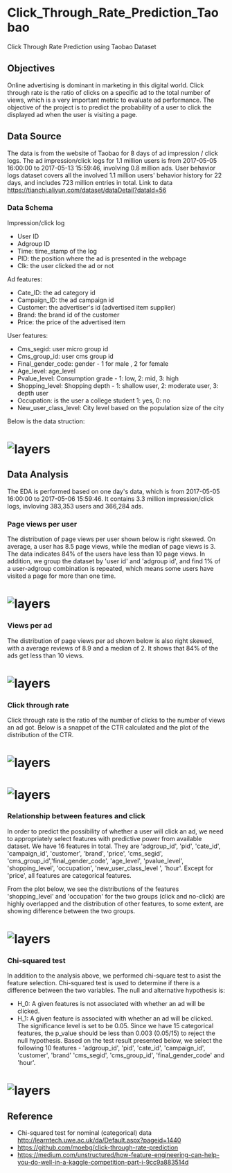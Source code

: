 # Click_Through_Rate_Prediction_Taobao
Click Through Rate Prediction using Taobao Dataset 

## Objectives
Online advertising is dominant in marketing in this digital world. Click through rate is the ratio of clicks on a specific ad to the total number of views, which is a very important metric to evaluate ad performance. The objective of the project is to predict the probability of a user to click the displayed ad when the user is visiting a page. 

## Data Source
The data is from the website of Taobao for 8 days of ad impression / click logs. The ad impression/click logs for 1.1 million users is from 2017-05-05 16:00:00 to 2017-05-13 15:59:46, involving 0.8 million ads.
User behavior logs dataset covers all the involved 1.1 million users' behavior history for 22 days, and includes 723 million entries in total. Link to data https://tianchi.aliyun.com/dataset/dataDetail?dataId=56

### Data Schema

Impression/click log
* User ID
* Adgroup ID
* Time: time_stamp of the log
* PID: the position where the ad is presented in the webpage
* Clk: the user clicked the ad or not

Ad features:
* Cate_ID: the ad category id
* Campaign_ID: the ad campaign id
* Customer: the advertiser's id (advertised item supplier)
* Brand: the brand id of the customer
* Price: the price of the advertised item

User features:
* Cms_segid: user micro group id
* Cms_group_id: user cms group id
* Final_gender_code: gender - 1 for male , 2 for female
* Age_level: age_level
* Pvalue_level: Consumption grade - 1: low,  2: mid,  3: high 
* Shopping_level: Shopping depth - 1: shallow user, 2: moderate user, 3: depth user
* Occupation: is the user a college student 1: yes, 0: no
* New_user_class_level: City level based on the population size of the city

Below is the data struction:
# ![layers](Visualization/CTRDataStructure.png)

## Data Analysis
The EDA is performed based on one day's data, which is from 2017-05-05 16:00:00 to 2017-05-06 15:59:46. It contains 3.3 million impression/click logs, invloving 383,353 users and 366,284 ads.

### Page views per user
The distribution of page views per user shown below is right skewed. On average, a user has 8.5 page views, while the median of page views is 3. The data indicates 84% of the users have less than 10 page views. In addition, we group the dataset by 'user id' and 'adgroup id', and find 1% of a user-adgroup combination is repeated, which means some users have visited a page for more than one time.
# ![layers](Visualization/DistributionOfViewsPerUser.png)

### Views per ad
The distribution of page views per ad shown below is also right skewed, with a average reviews of 8.9 and a median of 2. It shows that 84% of the ads get less than 10 views. 
# ![layers](Visualization/DistributionOfViewsPerAd.png)

### Click through rate
Click through rate is the ratio of the number of clicks to the number of views an ad got. Below is a snappet of the CTR calculated and the plot of the distribution of the CTR.
# ![layers](Visualization/CTR_Calc.png) 
# ![layers](Visualization/CTRDensityDistribution.png)

### Relationship between features and click
In order to predict the possibility of whether a user will click an ad, we need to appropriately select features with predictive power from available dataset. We have 16 features in total. They are 'adgroup_id', 'pid', 'cate_id', 'campaign_id', 'customer', 'brand', 'price', 'cms_segid', 'cms_group_id','final_gender_code', 'age_level', 'pvalue_level', 'shopping_level', 'occupation', 'new_user_class_level ', 'hour'. Except for 'price', all features are categorical features.

From the plot below, we see the distributions of the features 'shopping_level' and 'occupation' for the two groups (click and no-click) are highly overlapped and the distribution of other features, to some extent, are showing difference between the two groups.
# ![layers](Visualization/Distribution_of_Features_in_clk_noclk_groups.png)

### Chi-squared test
In addition to the analysis above, we performed chi-square test to asist the feature selection. Chi-squared test is used to determine if there is a difference between the two variables. The null and alternative hypothesis is:
* H_0: A given features is not associated with whether an ad will be clicked.
* H_1: A given feature is associated with whether an ad will be clicked.
The significance level is set to be 0.05. Since we have 15 categorical features, the p_value should be less than 0.003 (0.05/15) to reject the null hypothesis. Based on the test result presented below, we select the following 10 features - 'adgroup_id', 'pid', 'cate_id', 'campaign_id', 'customer', 'brand' 'cms_segid', 'cms_group_id', 'final_gender_code' and 'hour'.
# ![layers](Visualization/chi2_test.png)

## Reference
* Chi-squared test for nominal (categorical) data http://learntech.uwe.ac.uk/da/Default.aspx?pageid=1440
* https://github.com/moebg/click-through-rate-prediction
* https://medium.com/unstructured/how-feature-engineering-can-help-you-do-well-in-a-kaggle-competition-part-i-9cc9a883514d







